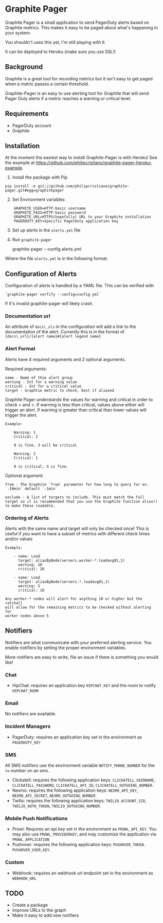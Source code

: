 Graphite Pager
==============

Graphite Pager is a small application to send PagerDuty alerts based on
Graphite metrics. This makes it easy to be paged about what's happening in
your system.

You shouldn't uses this yet, I'm still playing with it.

It can be deployed to Heroku (make sure you use SSL!)


## Background

Graphite is a great tool for recording metrics but it isn't easy to get paged
when a metric passes a certain threshold.

Graphite-Pager is an easy to use alerting tool for Graphite that will send
Pager Duty alerts if a metric reaches a warning or critical level.


## Requirements

* PagerDuty account
* Graphite

## Installation

At the moment the easiest way to install Graphite-Pager is with Heroku! See
the example at
https://github.com/philipcristiano/graphite-pager-heroku-example.

1. Install the package with Pip

`pip install -e git://github.com/philipcristiano/graphite-pager.git#egg=graphitepager`

2.  Set Environment variables
```
    GRAPHITE_USER=HTTP-basic username
    GRAPHITE_PASS=HTTP-basic password
    GRAPHITE_URL=HTTPS(hopefully) URL to your Graphite installation
    PAGERDUTY_KEY=Specific PagerDuty application key
```
3. Set up alerts in the `alerts.yml` file

4. Run `graphite-pager`

    graphite-pager --config alerts.yml

Where the file `alerts.yml` is in the following format.

## Configuration of Alerts

Configuration of alerts is handled by a YAML file. This can be verified with

    `graphite-pager verfify --config=config.yml`

If it's invalid graphite-pager will likely crash.

### Documentation url

An attribute of `docs\_uls` in the configuration will add a link to the
documentation of the alert. Currently this is in the format of
`{docs\_url}/{alert name}#{alert legend name}`

### Alert Format

Alerts have 4 required arguments and 2 optional arguments.

Required arguments:

    name - Name of thie alert group
    warning - Int for a warning value
    critical - Int for a critical value
    target - Graphtie metric to check, best if aliased

Graphite Pager understands the values for warning and critical in order to
check < and >. If warning is less than critical, values above either will
trigger an alert. If warning is greater than critical than lower values will
trigger the alert.

    Example:

        Warning: 1
        Critical: 2

        0 is fine, 3 will be critical

        Warning: 2
        Critical: 1

        0 is critical, 3 is fine.

Optional argument:

    from - The Graphite `from` parameter for how long to query for ex. `-10min` default `-1min`

    exclude - A list of targets to include. This must match the full target so it is recommended that you use the Graphite function alias() to make these readable.

### Ordering of Alerts

Alerts with the same name and target will only be checked once! This is useful
if you want to have a subset of metrics with different check times and/or
values

    Example:

        - name: Load
          target: aliasByNode(servers.worker-*.loadavg01,1)
          warning: 10
          critical: 20

        - name: Load
          target: aliasByNode(servers.*.loadavg01,1)
          warning: 5
          critical: 10

    Any worker-* nodes will alert for anything 10 or higher but the catchall
    will allow for the remaining metrics to be checked without alerting for
    worker nodes above 5

## Notifiers

Notifiers are what communicate with your preferred alerting service. You enable notifiers by setting the proper environment variables.

More notifiers are easy to write, file an issue if there is something you would like!

### Chat

- HipChat: requires an application key `HIPCHAT_KEY` and the room to notify `HIPCHAT_ROOM`

### Email

No notifiers are available.

### Incident Managers

- PagerDuty: requires an application key set in the environment as `PAGERDUTY_KEY`

### SMS

All SMS notifiers use the environment variable `NOTIFY_PHONE_NUMBER` for the `to` number on an sms.

- Clickatell: requires the following application keys: `CLICKATELL_USERNAME`, `CLICKATELL_PASSWORD`, `CLICKATELL_API_ID`, `CLICKATELL_OUTGOING_NUMBER`.
- Nexmo: requires the following application keys: `NEXMO_API_KEY`, `NEXMO_API_SECRET`, `NEXMO_OUTGOING_NUMBER`.
- Twilio: requires the following application keys: `TWILIO_ACCOUNT_SID`, `TWILIO_AUTH_TOKEN`, `TWILIO_OUTGOING_NUMBER`.

### Mobile Push Notifications

- Prowl: Requires an api key set in the environment as `PROWL_API_KEY`. You may also use `PROWL_PROVIDERKEY`, and may customize the application via `PROWL_APPLICATION`
- Pushover: requires the following application keys: `PUSHOVER_TOKEN`.  `PUSHOVER_USER_KEY`.

### Custom

- Webhook: requires an webhook url endpoint set in the environment as `WEBHOOK_URL`

## TODO

* Create a package
* Improve URLs to the graph
* Make it easy to add new notifiers
